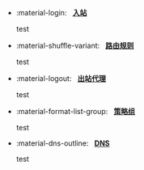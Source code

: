 <div class="grid cards" markdown>

- :material-login: &nbsp; __[入站][inbound]__

    test

- :material-shuffle-variant: &nbsp; __[路由规则][rule]__

    test

- :material-logout: &nbsp; __[出站代理][proxie]__

    test

- :material-format-list-group: &nbsp; __[策略组][proxy-group]__

    test

- :material-dns-outline: &nbsp; __[DNS][dns]__

    test

</div>

[inbound]: ./inbound/index.md
[proxy-group]: ./proxy-groups/index.md
[proxie]: ./proxies/index.md
[rule]: ./rules/index.md
[dns]: ./dns/index.md
